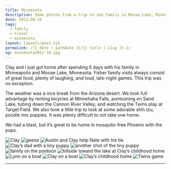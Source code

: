 ```yaml
---
title: Minnesota
description: Some photos from a trip to see family in Moose Lake, Minnesota.
date: 2012-08-16
tags: 
  - family
  - travel
  - minnesota
layout: layouts/post.njk
permalink: /{{ date | pathDate }}/{{ title | slug }}-2/
og: minnesota2012-10.jpg
---
```


Clay and I just got home after spending 5 days with his family in Minneapolis and Moose Lake, Minnesota. Fisher family visits always consist of great food, plenty of laughing, and loud, late-night games. This trip was no exception.

The weather was a nice break from the Arizona desert. We took full advantage by renting bicycles at Minnehaha Falls, pontooning on Sand Lake, tubing down the Cannon River Valley, and watching the Twins play at Target Field. We also took a little trip to look at some adorable shih tzu, poodle mix puppies. It was plenty difficult to not take one home.

We had a blast, but it’s great to be home in mosquito-free Phoenix with the pups.

<p>
  <img src="/img/minnesota2012-01.jpg" alt="Clay" />
  <img src="/img/minnesota2012-02.jpg" alt="geese" />
  <img src="/img/minnesota2012-03.jpg" alt="Austin and Clay help Nate with his tie" />
  <img src="/img/minnesota2012-04.jpg" alt="Clay’s dad with a tiny puppy" class="img-left" />
  <img src="/img/minnesota2012-05.jpg" alt="another shot of the tiny puppy" />
  <img src="/img/minnesota2012-06.jpg" alt="family on the pontoon" />
  <img src="/img/minnesota2012-07.jpg" alt="hillside toward the lake at Clay’s childhood home" />
  <img src="/img/minnesota2012-08.jpg" alt="Lynn on a boat" class="img-left" />
  <img src="/img/minnesota2012-09.jpg" alt="Clay on a boat" />
  <img src="/img/minnesota2012-10.jpg" alt="Clay’s childhood home" />
  <img src="/img/minnesota2012-11.jpg" alt="Twins game" />
</p>

---
